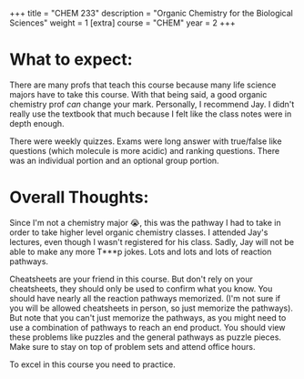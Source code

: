 +++
title = "CHEM 233"
description = "Organic Chemistry for the Biological Sciences"
weight = 1
[extra]
course = "CHEM"
year = 2
+++

# What to expect:
There are many profs that teach this course because many life science majors have to take this course. With that being said, a good organic chemistry prof *can* change your mark. Personally, I recommend Jay. I didn't really use the textbook that much because I felt like the class notes were in depth enough. 

There were weekly quizzes. Exams were long answer with true/false like questions (which molecule is more acidic) and ranking questions. There was an individual portion and an optional group portion. 

# Overall Thoughts: 
Since I'm not a chemistry major 😭, this was the pathway I had to take in order to take higher level organic chemistry classes. I attended Jay's lectures, even though I wasn't registered for his class. Sadly, Jay will not be able to make any more T\*\*\*p jokes. Lots and lots and lots of reaction pathways. 

Cheatsheets are your friend in this course. But don't rely on your cheatsheets, they should only be used to confirm what you know. You should have nearly all the reaction pathways memorized. (I'm not sure if you will be allowed cheatsheets in person, so just memorize the pathways). But note that you can't just memorize the pathways, as you might need to use a combination of pathways to reach an end product. You should view these problems like puzzles and the general pathways as puzzle pieces. Make sure to stay on top of problem sets and attend office hours. 

To excel in this course you need to practice. 

